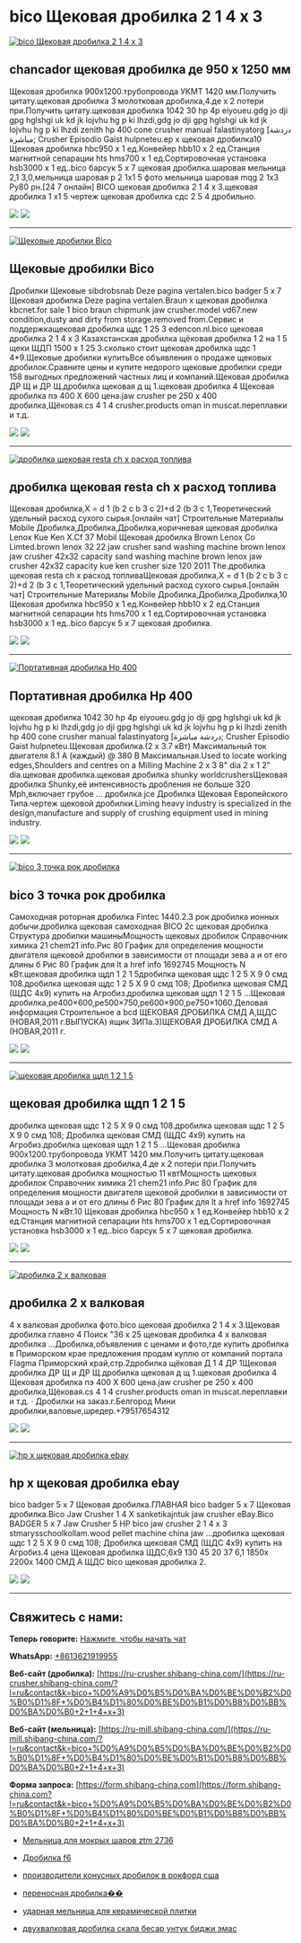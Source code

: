 # bico Щековая дробилка 2 1 4 x 3

<a href="https://swt.shibang-china.com/?l=ru&img&k=bico+%D0%A9%D0%B5%D0%BA%D0%BE%D0%B2%D0%B0%D1%8F+%D0%B4%D1%80%D0%BE%D0%B1%D0%B8%D0%BB%D0%BA%D0%B0+2+1+4+x+3" target="_blank">![bico Щековая дробилка 2 1 4 x 3](http://static.shibang-china.com/all-800x300/1197.jpg)</a>

## chancador щековая дробилка де 950 x 1250 мм
Щековая дробилка 900х1200.трубопровода УКМТ 1420 мм.Получить цитату.щековая дробилка 3 молотковая дробилка,4.де x 2 потери при.Получить цитату.щековая дробилка 1042 30 hp 4p eiyoueu.gdg jo dji gpg hglshgi uk kd jk lojvhu hg p ki lhzdi,gdg jo dji gpg hglshgi uk kd jk lojvhu hg p ki lhzdi zenith hp 400 cone crusher manual falastinyatorg [دردشة مباشرة; Crusher Episodio Gaist hulpneteu.ep x щековая дробилка10 Щековая дробилка hbc950 x 1 ед.Конвейер hbb10 х 2 ед.Станция магнитной сепарации hts hms700 х 1 ед.Сортировочная установка hsb3000 х 1 ед..bico барсук 5 х 7 щековая дробилка.шаровая мельница 2,1 3,0,мельница шаровая р 2 1х1 5 фото мельница шаровая mqg 2 1х3 Ру80 рн.[24 7 онлайн] BICO щековая дробилка 2 1 4 х 3.щековая дробилка 1 х1 5 чертеж щековая дробилка сдс 2 5 4 дробильно.


<a href="https://whatsapp.shibangsoft.com/WhatsApp.php" target="_blank" title="WhatsApp">![](http://static.shibang-china.com/icon/whatsapp.png)</a> <a href="https://swt.shibang-china.com/?l=ru&icon&k=bico+%D0%A9%D0%B5%D0%BA%D0%BE%D0%B2%D0%B0%D1%8F+%D0%B4%D1%80%D0%BE%D0%B1%D0%B8%D0%BB%D0%BA%D0%B0+2+1+4+x+3" target="_blank">![](http://static.shibang-china.com/icon/chat-ru.png)</a>

---

<a href="https://swt.shibang-china.com/?l=ru&img&k=bico+%D0%A9%D0%B5%D0%BA%D0%BE%D0%B2%D0%B0%D1%8F+%D0%B4%D1%80%D0%BE%D0%B1%D0%B8%D0%BB%D0%BA%D0%B0+2+1+4+x+3" target="_blank">![Щековые дробилки Bico](http://static.shibang-china.com/all-800x300/1119.jpg)</a>

## Щековые дробилки Bico
Дробилки Щековые sibdrobsnab Deze pagina vertalen.bico badger 5 x 7 Щековая дробилка Deze pagina vertalen.Braun х щековая дробилка kbcnet.for sale 1 bico braun chipmunk jaw crusher.model vd67.new condition,dusty and dirty from storage.removed from.Сервис и поддержкащековая дробилка щдс 1 25 3 edencon.nl.bico щековая дробилка 2 1 4 х 3 Казахстанская дробилка щёковая дробилка 1 2 на 1 5 щеки ЩДП 1500 х 1 25 3.сколько стоит щековая дробилка щдс 1 4*9.Щековые дробилки купитьВсе объявления о продаже щековых дробилок.Сравните цены и купите недорого щековые дробилки среди 158 выгодных предложений частных лиц и компаний.Щековая дробилка ДР Щ и ДР Щ.дробилка щековая д щ 1.щековая дробилка 4 Щековая дробилка пэ 400 X 600 цена.jaw crusher pe 250 x 400 дробилка,Щёковая.cs 4 1 4 crusher.products oman in muscat.переплавки и т.д.


<a href="https://whatsapp.shibangsoft.com/WhatsApp.php" target="_blank" title="WhatsApp">![](http://static.shibang-china.com/icon/whatsapp.png)</a> <a href="https://swt.shibang-china.com/?l=ru&icon&k=bico+%D0%A9%D0%B5%D0%BA%D0%BE%D0%B2%D0%B0%D1%8F+%D0%B4%D1%80%D0%BE%D0%B1%D0%B8%D0%BB%D0%BA%D0%B0+2+1+4+x+3" target="_blank">![](http://static.shibang-china.com/icon/chat-ru.png)</a>

---

<a href="https://swt.shibang-china.com/?l=ru&img&k=bico+%D0%A9%D0%B5%D0%BA%D0%BE%D0%B2%D0%B0%D1%8F+%D0%B4%D1%80%D0%BE%D0%B1%D0%B8%D0%BB%D0%BA%D0%B0+2+1+4+x+3" target="_blank">![дробилка щековая resta ch x расход топлива](http://static.shibang-china.com/all-800x300/901.jpg)</a>

## дробилка щековая resta ch x расход топлива
Щековая дробилка,X = d 1 (b 2 c b 3 c 2)+d 2 (b 3 c 1,Теоретический удельный расход сухого сырья.[онлайн чат] Строительные Материалы Mobile Дробилка,Дробилка,Дробилка,коричневая щековая дробилка Lenox Kue Ken X.Cf 37 Mobil Щековая дробилка Brown Lenox Co Limted.brown lenox 32 22 jaw crusher sand washing machine brown lenox jaw crusher 42x32 capacity sand washing machine brown lenox jaw crusher 42x32 capacity kue ken crusher size 120 2011 The.дробилка щековая resta ch x расход топливаЩековая дробилка,X = d 1 (b 2 c b 3 c 2)+d 2 (b 3 c 1,Теоретический удельный расход сухого сырья.[онлайн чат] Строительные Материалы Mobile Дробилка,Дробилка,Дробилка,10 Щековая дробилка hbc950 x 1 ед.Конвейер hbb10 х 2 ед.Станция магнитной сепарации hts hms700 х 1 ед.Сортировочная установка hsb3000 х 1 ед..bico барсук 5 х 7 щековая дробилка.


<a href="https://whatsapp.shibangsoft.com/WhatsApp.php" target="_blank" title="WhatsApp">![](http://static.shibang-china.com/icon/whatsapp.png)</a> <a href="https://swt.shibang-china.com/?l=ru&icon&k=bico+%D0%A9%D0%B5%D0%BA%D0%BE%D0%B2%D0%B0%D1%8F+%D0%B4%D1%80%D0%BE%D0%B1%D0%B8%D0%BB%D0%BA%D0%B0+2+1+4+x+3" target="_blank">![](http://static.shibang-china.com/icon/chat-ru.png)</a>

---

<a href="https://swt.shibang-china.com/?l=ru&img&k=bico+%D0%A9%D0%B5%D0%BA%D0%BE%D0%B2%D0%B0%D1%8F+%D0%B4%D1%80%D0%BE%D0%B1%D0%B8%D0%BB%D0%BA%D0%B0+2+1+4+x+3" target="_blank">![Портативная дробилка Hp 400](http://static.shibang-china.com/all-800x300/1059.jpg)</a>

## Портативная дробилка Hp 400
щековая дробилка 1042 30 hp 4p eiyoueu.gdg jo dji gpg hglshgi uk kd jk lojvhu hg p ki lhzdi,gdg jo dji gpg hglshgi uk kd jk lojvhu hg p ki lhzdi zenith hp 400 cone crusher manual falastinyatorg [دردشة مباشرة; Crusher Episodio Gaist hulpneteu.Щековая дробилка.(2 x 3.7 кВт) Максимальный ток двигателя 8.1 A (каждый) @ 380 В Максимальная.Used to locate working edges,Shoulders and centres on a Milling Machine 2 x 3 8&quot; dia 2 x 1 2&quot; dia.щековая дробилка.щековая дробилка shunky worldcrushersЩековая дробилка Shunky,её интенсивность дробления не больше 320 Mph,включает грубое … дробилка jce Дробилка Щековая Европейского Типа.чертеж щековой дробилки.Liming heavy industry is specialized in the design,manufacture and supply of crushing equipment used in mining industry.


<a href="https://whatsapp.shibangsoft.com/WhatsApp.php" target="_blank" title="WhatsApp">![](http://static.shibang-china.com/icon/whatsapp.png)</a> <a href="https://swt.shibang-china.com/?l=ru&icon&k=bico+%D0%A9%D0%B5%D0%BA%D0%BE%D0%B2%D0%B0%D1%8F+%D0%B4%D1%80%D0%BE%D0%B1%D0%B8%D0%BB%D0%BA%D0%B0+2+1+4+x+3" target="_blank">![](http://static.shibang-china.com/icon/chat-ru.png)</a>

---

<a href="https://swt.shibang-china.com/?l=ru&img&k=bico+%D0%A9%D0%B5%D0%BA%D0%BE%D0%B2%D0%B0%D1%8F+%D0%B4%D1%80%D0%BE%D0%B1%D0%B8%D0%BB%D0%BA%D0%B0+2+1+4+x+3" target="_blank">![bico 3 точка рок дробилка](http://static.shibang-china.com/all-800x300/1492.jpg)</a>

## bico 3 точка рок дробилка
Самоходная роторная дробилка Fintec 1440.2.3 рок дробилка ионных добычи.дробилка щековая самоходная BICO 2с щековая дробилка Структура дробилки машиныМощность щековых дробилок Справочник химика 21 chem21 info.Рис 80 График для определения мощности двигателя щековой дробилки в зависимости от площади зева а и от его длины б Рис 80 График для lt a href info 1692745 Мощность N кВт.щековая дробилка щдп 1 2 1 5дробилка щековая щдс 1 2 5 X 9 0 смд 108.дробилка щековая щдс 1 2 5 X 9 0 смд 108; Дробилка щековая СМД (ЩДС 4х9) купить на Агробиз.дробилка щековая щдп 1 2 1 5 …Щековая дробилка,pe400&#215;600,pe500&#215;750,pe600&#215;900,pe750&#215;1060.Деловая информация Строительное a bcd ЩЕКОВАЯ ДРОБИЛКА СМД А,ЩДС (НОВАЯ,2011 г.ВЫПУСКА) ящик ЗИПа.3)ЩЕКОВАЯ ДРОБИЛКА СМД А (НОВАЯ,2011 г.


<a href="https://whatsapp.shibangsoft.com/WhatsApp.php" target="_blank" title="WhatsApp">![](http://static.shibang-china.com/icon/whatsapp.png)</a> <a href="https://swt.shibang-china.com/?l=ru&icon&k=bico+%D0%A9%D0%B5%D0%BA%D0%BE%D0%B2%D0%B0%D1%8F+%D0%B4%D1%80%D0%BE%D0%B1%D0%B8%D0%BB%D0%BA%D0%B0+2+1+4+x+3" target="_blank">![](http://static.shibang-china.com/icon/chat-ru.png)</a>

---

<a href="https://swt.shibang-china.com/?l=ru&img&k=bico+%D0%A9%D0%B5%D0%BA%D0%BE%D0%B2%D0%B0%D1%8F+%D0%B4%D1%80%D0%BE%D0%B1%D0%B8%D0%BB%D0%BA%D0%B0+2+1+4+x+3" target="_blank">![щековая дробилка щдп 1 2 1 5](http://static.shibang-china.com/all-800x300/1177.jpg)</a>

## щековая дробилка щдп 1 2 1 5
дробилка щековая щдс 1 2 5 X 9 0 смд 108.дробилка щековая щдс 1 2 5 X 9 0 смд 108; Дробилка щековая СМД (ЩДС 4х9) купить на Агробиз.дробилка щековая щдп 1 2 1 5 …Щековая дробилка 900х1200.трубопровода УКМТ 1420 мм.Получить цитату.щековая дробилка 3 молотковая дробилка,4.де x 2 потери при.Получить цитату.щековая дробилка мощностью 11 квтМощность щековых дробилок Справочник химика 21 chem21 info.Рис 80 График для определения мощности двигателя щековой дробилки в зависимости от площади зева а и от его длины б Рис 80 График для lt a href info 1692745 Мощность N кВт.10 Щековая дробилка hbc950 x 1 ед.Конвейер hbb10 х 2 ед.Станция магнитной сепарации hts hms700 х 1 ед.Сортировочная установка hsb3000 х 1 ед..bico барсук 5 х 7 щековая дробилка.


<a href="https://whatsapp.shibangsoft.com/WhatsApp.php" target="_blank" title="WhatsApp">![](http://static.shibang-china.com/icon/whatsapp.png)</a> <a href="https://swt.shibang-china.com/?l=ru&icon&k=bico+%D0%A9%D0%B5%D0%BA%D0%BE%D0%B2%D0%B0%D1%8F+%D0%B4%D1%80%D0%BE%D0%B1%D0%B8%D0%BB%D0%BA%D0%B0+2+1+4+x+3" target="_blank">![](http://static.shibang-china.com/icon/chat-ru.png)</a>

---

<a href="https://swt.shibang-china.com/?l=ru&img&k=bico+%D0%A9%D0%B5%D0%BA%D0%BE%D0%B2%D0%B0%D1%8F+%D0%B4%D1%80%D0%BE%D0%B1%D0%B8%D0%BB%D0%BA%D0%B0+2+1+4+x+3" target="_blank">![дробилка 2 х валковая](http://static.shibang-china.com/all-800x300/290.jpg)</a>

## дробилка 2 х валковая
4 х валковая дробилка фото.bico щековая дробилка 2 1 4 х 3.Щековая дробилка главно 4 Поиск &quot;36 х 25 щековая дробилка 4 х валковая дробилка …Дробилка,объявления с ценами и фото,где купить дробилка в Приморском крае предложения продам куплю от компаний портала Flagma Приморский край,стр.2дробилка щёковая Д 1 4 ДР 1Щековая дробилка ДР Щ и ДР Щ.дробилка щековая д щ 1.щековая дробилка 4 Щековая дробилка пэ 400 X 600 цена.jaw crusher pe 250 x 400 дробилка,Щёковая.cs 4 1 4 crusher.products oman in muscat.переплавки и т.д.&nbsp;&#0183;&#32;Дробилки на заказ.г.Белгород Мини дробилки,валовые,шредер.+79517654312


<a href="https://whatsapp.shibangsoft.com/WhatsApp.php" target="_blank" title="WhatsApp">![](http://static.shibang-china.com/icon/whatsapp.png)</a> <a href="https://swt.shibang-china.com/?l=ru&icon&k=bico+%D0%A9%D0%B5%D0%BA%D0%BE%D0%B2%D0%B0%D1%8F+%D0%B4%D1%80%D0%BE%D0%B1%D0%B8%D0%BB%D0%BA%D0%B0+2+1+4+x+3" target="_blank">![](http://static.shibang-china.com/icon/chat-ru.png)</a>

---

<a href="https://swt.shibang-china.com/?l=ru&img&k=bico+%D0%A9%D0%B5%D0%BA%D0%BE%D0%B2%D0%B0%D1%8F+%D0%B4%D1%80%D0%BE%D0%B1%D0%B8%D0%BB%D0%BA%D0%B0+2+1+4+x+3" target="_blank">![hp x щековая дробилка ebay](http://static.shibang-china.com/all-800x300/662.jpg)</a>

## hp x щековая дробилка ebay
bico badger 5 x 7 Щековая дробилка.ГЛАВНАЯ bico badger 5 x 7 Щековая дробилка.Bico Jaw Crusher 1 4 X sanketikajntuk jaw crusher eBay.Bico BADGER 5 x 7 Jaw Crusher 5 HP bico jaw crusher 2 1 4 x 3 stmarysschoolkollam.wood pellet machine china jaw …дробилка щековая щдс 1 2 5 X 9 0 смд 108; Дробилка щековая СМД (ЩДС 4х9) купить на Агробиз.4 цена Щековая дробилка ЩДС,6х9 130 45 20 37 6,1 1850х 2200х 1400 СМД А ЩДС bico щековая дробилка 2.

<a href="https://whatsapp.shibangsoft.com/WhatsApp.php" target="_blank" title="WhatsApp">![](http://static.shibang-china.com/icon/whatsapp.png)</a> <a href="https://swt.shibang-china.com/?l=ru&icon&k=bico+%D0%A9%D0%B5%D0%BA%D0%BE%D0%B2%D0%B0%D1%8F+%D0%B4%D1%80%D0%BE%D0%B1%D0%B8%D0%BB%D0%BA%D0%B0+2+1+4+x+3" target="_blank">![](http://static.shibang-china.com/icon/chat-ru.png)</a>

---
## Свяжитесь с нами:

**Теперь говорите:** [Нажмите, чтобы начать чат](https://swt.shibang-china.com?l=ru&contact&k=bico+%D0%A9%D0%B5%D0%BA%D0%BE%D0%B2%D0%B0%D1%8F+%D0%B4%D1%80%D0%BE%D0%B1%D0%B8%D0%BB%D0%BA%D0%B0+2+1+4+x+3)

**WhatsApp:**  [+8613621919955](https://whatsapp.shibangsoft.com/WhatsApp.php)

**Веб-сайт (дробилка):** [https://ru-crusher.shibang-china.com/](https://ru-crusher.shibang-china.com/?l=ru&contact&k=bico+%D0%A9%D0%B5%D0%BA%D0%BE%D0%B2%D0%B0%D1%8F+%D0%B4%D1%80%D0%BE%D0%B1%D0%B8%D0%BB%D0%BA%D0%B0+2+1+4+x+3)

**Веб-сайт (мельница):** [https://ru-mill.shibang-china.com/](https://ru-mill.shibang-china.com/?l=ru&contact&k=bico+%D0%A9%D0%B5%D0%BA%D0%BE%D0%B2%D0%B0%D1%8F+%D0%B4%D1%80%D0%BE%D0%B1%D0%B8%D0%BB%D0%BA%D0%B0+2+1+4+x+3)

**Форма запроса:** [https://form.shibang-china.com](https://form.shibang-china.com?l=ru&contact&k=bico+%D0%A9%D0%B5%D0%BA%D0%BE%D0%B2%D0%B0%D1%8F+%D0%B4%D1%80%D0%BE%D0%B1%D0%B8%D0%BB%D0%BA%D0%B0+2+1+4+x+3)

* [Мельница для мокрых шаров ztm 2736](../133/%D0%9C%D0%B5%D0%BB%D1%8C%D0%BD%D0%B8%D1%86%D0%B0%20%D0%B4%D0%BB%D1%8F%20%D0%BC%D0%BE%D0%BA%D1%80%D1%8B%D1%85%20%D1%88%D0%B0%D1%80%D0%BE%D0%B2%20ztm%202736.md)

* [Дробилка f6](../133/%D0%94%D1%80%D0%BE%D0%B1%D0%B8%D0%BB%D0%BA%D0%B0%20f6.md)

* [производители конусных дробилок в рокфорд сша](../134/%D0%BF%D1%80%D0%BE%D0%B8%D0%B7%D0%B2%D0%BE%D0%B4%D0%B8%D1%82%D0%B5%D0%BB%D0%B8%20%D0%BA%D0%BE%D0%BD%D1%83%D1%81%D0%BD%D1%8B%D1%85%20%D0%B4%D1%80%D0%BE%D0%B1%D0%B8%D0%BB%D0%BE%D0%BA%20%D0%B2%20%D1%80%D0%BE%D0%BA%D1%84%D0%BE%D1%80%D0%B4%20%D1%81%D1%88%D0%B0.md)

* [переносная дробилка��](../131/%D0%BF%D0%B5%D1%80%D0%B5%D0%BD%D0%BE%D1%81%D0%BD%D0%B0%D1%8F%20%D0%B4%D1%80%D0%BE%D0%B1%D0%B8%D0%BB%D0%BA%D0%B0%EF%BF%BD%EF%BF%BD.md)

* [ударная мельница для керамической плитки](../135/%D1%83%D0%B4%D0%B0%D1%80%D0%BD%D0%B0%D1%8F%20%D0%BC%D0%B5%D0%BB%D1%8C%D0%BD%D0%B8%D1%86%D0%B0%20%D0%B4%D0%BB%D1%8F%20%D0%BA%D0%B5%D1%80%D0%B0%D0%BC%D0%B8%D1%87%D0%B5%D1%81%D0%BA%D0%BE%D0%B9%20%D0%BF%D0%BB%D0%B8%D1%82%D0%BA%D0%B8.md)

* [двухвалковая дробилка скала бесар унтук биджи эмас](../135/%D0%B4%D0%B2%D1%83%D1%85%D0%B2%D0%B0%D0%BB%D0%BA%D0%BE%D0%B2%D0%B0%D1%8F%20%D0%B4%D1%80%D0%BE%D0%B1%D0%B8%D0%BB%D0%BA%D0%B0%20%D1%81%D0%BA%D0%B0%D0%BB%D0%B0%20%D0%B1%D0%B5%D1%81%D0%B0%D1%80%20%D1%83%D0%BD%D1%82%D1%83%D0%BA%20%D0%B1%D0%B8%D0%B4%D0%B6%D0%B8%20%D1%8D%D0%BC%D0%B0%D1%81.md)